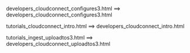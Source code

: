 developers_cloudconnect_configures3.html
    ==> developers_cloudconnect_configures3.html

tutorials_cloudconnect_intro.html
    ==> developers_cloudconnect_intro.html

tutorials_ingest_uploadtos3.html
    ==> developers_cloudconnect_uploadtos3.html
